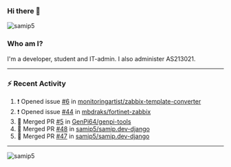 ### Hi there 👋

<img src="https://komarev.com/ghpvc/?username=samip5&style=flat-square" alt="samip5" />

### Who am I?
I'm a developer, student and IT-admin. I also administer AS213021.

---
### :zap: Recent Activity
<!--START_SECTION:activity-->
1. ❗️ Opened issue [#6](https://github.com/monitoringartist/zabbix-template-converter/issues/6) in [monitoringartist/zabbix-template-converter](https://github.com/monitoringartist/zabbix-template-converter)
2. ❗️ Opened issue [#44](https://github.com/mbdraks/fortinet-zabbix/issues/44) in [mbdraks/fortinet-zabbix](https://github.com/mbdraks/fortinet-zabbix)
3. 🎉 Merged PR [#5](https://github.com/GenPi64/genpi-tools/pull/5) in [GenPi64/genpi-tools](https://github.com/GenPi64/genpi-tools)
4. 🎉 Merged PR [#48](https://github.com/samip5/samip.dev-django/pull/48) in [samip5/samip.dev-django](https://github.com/samip5/samip.dev-django)
5. 🎉 Merged PR [#47](https://github.com/samip5/samip.dev-django/pull/47) in [samip5/samip.dev-django](https://github.com/samip5/samip.dev-django)
<!--END_SECTION:activity-->
---

<img align="center" src="https://github-readme-stats.vercel.app/api?username=samip5&show_icons=true" alt="samip5" />
